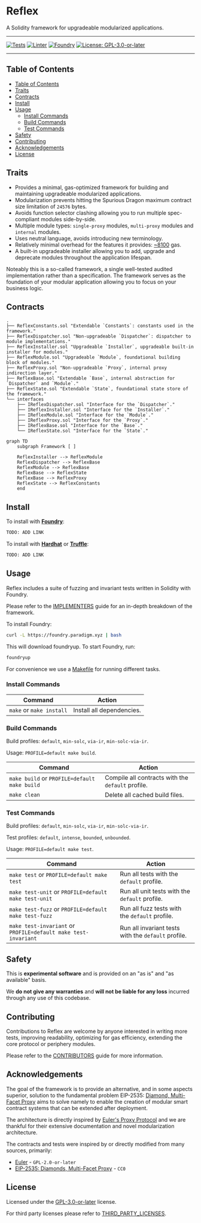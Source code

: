 # Reflex

A Solidity framework for upgradeable modularized applications.

---

[![Tests][gha-contracts-badge]][gha-contracts] [![Linter][gha-lint-badge]][gha-lint] [![Foundry][foundry-badge]][foundry] [![License: GPL-3.0-or-later][license-badge]][license]

[gha-contracts]: https://github.com/Chroma-Org/Reflex/actions/workflows/contracts.yml
[gha-contracts-badge]: https://github.com/Chroma-Org/Reflex/actions/workflows/contracts.yml/badge.svg
[gha-lint]: https://github.com/Chroma-Org/Reflex/actions/workflows/lint.yml
[gha-lint-badge]: https://github.com/Chroma-Org/Reflex/actions/workflows/lint.yml/badge.svg
[foundry]: https://getfoundry.sh/
[foundry-badge]: https://img.shields.io/badge/Built%20with-Foundry-DEA584.svg
[license]: https://www.gnu.org/licenses/gpl-3.0
[license-badge]: https://img.shields.io/badge/License-GPL--3.0--or--later-blue

---

## Table of Contents

- [Table of Contents](#table-of-contents)
- [Traits](#traits)
- [Contracts](#contracts)
- [Install](#install)
- [Usage](#usage)
  - [Install Commands](#install-commands)
  - [Build Commands](#build-commands)
  - [Test Commands](#test-commands)
- [Safety](#safety)
- [Contributing](#contributing)
- [Acknowledgements](#acknowledgements)
- [License](#license)

## Traits

- Provides a minimal, gas-optimized framework for building and maintaining upgradeable modularized applications.
- Modularization prevents hitting the Spurious Dragon maximum contract size limitation of `24576` bytes.
- Avoids function selector clashing allowing you to run multiple spec-compliant modules side-by-side.
- Multiple module types: `single-proxy` modules, `multi-proxy` modules and `internal` modules.
- Uses neutral language, avoids introducing new terminology.
- Relatively minimal overhead for the features it provides: [~8100](test/ImplementationGas.t.sol) gas.
- A built-in upgradeable installer allowing you to add, upgrade and deprecate modules throughout the application lifespan.

Noteably this is a so-called framework, a single well-tested audited implementation rather than a specification.
The framework serves as the foundation of your modular application allowing you to focus on your business logic.

## Contracts

```
.
├── ReflexConstants.sol "Extendable `Constants`: constants used in the framework."
├── ReflexDispatcher.sol "Non-upgradeable `Dispatcher`: dispatcher to module implementations."
├── ReflexInstaller.sol "Upgradeable `Installer`, upgradeable built-in installer for modules."
├── ReflexModule.sol "Upgradeable `Module`, foundational building block of modules."
├── ReflexProxy.sol "Non-upgradeable `Proxy`, internal proxy indirection layer."
├── ReflexBase.sol "Extendable `Base`, internal abstraction for `Dispatcher` and `Module`."
├── ReflexState.sol "Extendable `State`, foundational state store of the framework."
└── interfaces
    ├── IReflexDispatcher.sol "Interface for the `Dispatcher`."
    ├── IReflexInstaller.sol "Interface for the `Installer`."
    ├── IReflexModule.sol "Interface for the `Module`."
    ├── IReflexProxy.sol "Interface for the `Proxy`."
    ├── IReflexBase.sol "Interface for the `Base`."
    └── IReflexState.sol "Interface for the `State`."
```

```mermaid
graph TD
    subgraph Framework [ ]

    ReflexInstaller --> ReflexModule
    ReflexDispatcher --> ReflexBase
    ReflexModule --> ReflexBase
    ReflexBase --> ReflexState
    ReflexBase --> ReflexProxy
    ReflexState --> ReflexConstants
    end
```

## Install

To install with [**Foundry**](https://github.com/foundry-rs/foundry):

```sh
TODO: ADD LINK
```

To install with [**Hardhat**](https://github.com/nomiclabs/hardhat) or [**Truffle**](https://github.com/trufflesuite/truffle):

```sh
TODO: ADD LINK
```

## Usage

Reflex includes a suite of fuzzing and invariant tests written in Solidity with Foundry.

Please refer to the [IMPLEMENTERS](docs/IMPLEMENTERS.md) guide for an in-depth breakdown of the framework.

To install Foundry:

```sh
curl -L https://foundry.paradigm.xyz | bash
```

This will download foundryup. To start Foundry, run:

```sh
foundryup
```

For convenience we use a [Makefile](/Makefile) for running different tasks.

### Install Commands

| Command                  | Action                    |
| ------------------------ | ------------------------- |
| `make` or `make install` | Install all dependencies. |

### Build Commands

Build profiles: `default`, `min-solc`, `via-ir`, `min-solc-via-ir`.

Usage: `PROFILE=default make build`.

| Command                                      | Action                                            |
| -------------------------------------------- | ------------------------------------------------- |
| `make build` or `PROFILE=default make build` | Compile all contracts with the `default` profile. |
| `make clean`                                 | Delete all cached build files.                    |

### Test Commands

Build profiles: `default`, `min-solc`, `via-ir`, `min-solc-via-ir`.

Test profiles: `default`, `intense`, `bounded`, `unbounded`.

Usage: `PROFILE=default make test`.

| Command                                                        | Action                                              |
| -------------------------------------------------------------- | --------------------------------------------------- |
| `make test` or `PROFILE=default make test`                     | Run all tests with the `default` profile.           |
| `make test-unit` or `PROFILE=default make test-unit`           | Run all unit tests with the `default` profile.      |
| `make test-fuzz` or `PROFILE=default make test-fuzz`           | Run all fuzz tests with the `default` profile.      |
| `make test-invariant` or `PROFILE=default make test-invariant` | Run all invariant tests with the `default` profile. |

## Safety

This is **experimental software** and is provided on an "as is" and "as available" basis.

We **do not give any warranties** and **will not be liable for any loss** incurred through any use of this codebase.

## Contributing

Contributions to Reflex are welcome by anyone interested in writing more tests, improving readability, optimizing for gas efficiency, extending the core protocol or periphery modules.

Please refer to the [CONTRIBUTORS](docs/CONTRIBUTORS.md) guide for more information.

## Acknowledgements

The goal of the framework is to provide an alternative, and in some aspects superior, solution to the fundamental problem EIP-2535: [Diamond, Multi-Facet Proxy](https://eips.ethereum.org/EIPS/eip-2535) aims to solve namely to enable the creation of modular smart contract systems that can be extended after deployment.

The architecture is directly inspired by [Euler's Proxy Protocol](https://docs.euler.finance/developers/proxy-protocol) and we are thankful for their extensive documentation and novel modularization architecture.

The contracts and tests were inspired by or directly modified from many sources, primarily:

- [Euler](https://github.com/euler-xyz/euler-contracts) - `GPL-2.0-or-later`
- [EIP-2535: Diamonds, Multi-Facet Proxy](https://eips.ethereum.org/EIPS/eip-2535) - `CC0`

## License

Licensed under the [GPL-3.0-or-later](/LICENSE) license.

For third party licenses please refer to [THIRD_PARTY_LICENSES](/THIRD_PARTY_LICENSES).
